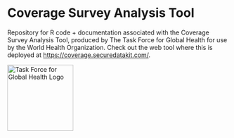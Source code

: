 # Coverage Survey Analysis Tool
Repository for R code + documentation associated with the Coverage Survey Analysis Tool, produced by The Task Force for Global Health for use by the World Health Organization. Check out the web tool where this is deployed at https://coverage.securedatakit.com/.

<img src="http://www.taskforce.org/wp-content/uploads/2016/07/TFGH_logo.jpg" alt="Task Force for Global Health Logo" width="150">
